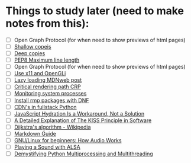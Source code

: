 # Things to study later (need to make notes from this):

- [ ] Open Graph Protocol (for when need to show previews of html pages)
- [ ] [Shallow copeis](https://developer.mozilla.org/en-US/docs/Glossary/Shallow_copy)
- [ ] [Deep copies](https://developer.mozilla.org/en-US/docs/Glossary/Deep_copy)
- [ ] [PEP8 Maximum line length](https://peps.python.org/pep-0008/#maximum-line-length)
- [ ] Open Graph Protocol (for when need to show previews of html pages)<Web>
- [ ] [Use x11 and OpenGLi](https://github.com/gamedevtech/X11OpenGLWindow)
- [ ] [Lazy loading MDNweb post](https://developer.mozilla.org/en-US/docs/Web/Performance/Lazy_loading)
- [ ] [Critical rendering path CRP](https://developer.mozilla.org/en-US/docs/Web/Performance/Critical_rendering_path)
- [ ] [Monitoring system processes](https://docs.fedoraproject.org/en-US/fedora/latest/system-administrators-guide/monitoring-and-automation/System_Monitoring_Tools/)
- [ ] [Install rmp packages with DNF](https://phoenixnap.com/kb/how-to-install-rpm-file-centos-linux)
- [ ] [CDN's in fullstack Python](https://www.fullstackpython.com/content-delivery-networks-cdns.html)
- [ ] [JavaScript Hydration Is a Workaround, Not a Solution](https://thenewstack.io/javascript-hydration-is-a-workaround-not-a-solution/)
- [ ] [A Detailed Explanation of The KISS Principle in Software](https://thevaluable.dev/kiss-principle-explained/#)
- [ ] [Dijkstra's algorithm - Wikipedia](https://en.wikipedia.org/wiki/Dijkstra%27s_algorithm)
- [ ] [Markdown Guide](https://www.markdownguide.org/)
- [ ] [GNU/Linux for beginners: How Audio Works](https://www.ghacks.net/2017/08/16/linux-audio-explained/)
- [ ] [Playing a Sound with ALSA](https://alexvia.com/post/003_alsa_playback/)
- [ ] [Demystifying Python Multiprocessing and Multithreading](https://towardsdatascience.com/demystifying-python-multiprocessing-and-multithreading-9b62f9875a27)
